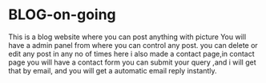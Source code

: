 # BLOG-on-going
This is a blog website where you can post anything with picture 
You will have a admin panel from where you can control any post. you can delete or edit any post in any no of times
here i also made a contact page,in contact page you will have a contact form you can submit your query ,and i will get that by email, and you will 
get a automatic email reply instantly.
